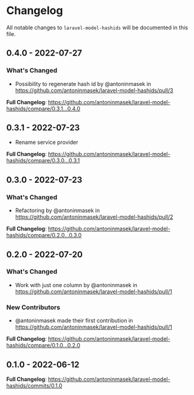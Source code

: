 # Changelog

All notable changes to `laravel-model-hashids` will be documented in this file.

## 0.4.0 - 2022-07-27

### What's Changed

- Possibility to regenerate hash id by @antoninmasek in https://github.com/antoninmasek/laravel-model-hashids/pull/3

**Full Changelog**: https://github.com/antoninmasek/laravel-model-hashids/compare/0.3.1...0.4.0

## 0.3.1 - 2022-07-23

- Rename service provider

**Full Changelog**: https://github.com/antoninmasek/laravel-model-hashids/compare/0.3.0...0.3.1

## 0.3.0 - 2022-07-23

### What's Changed

- Refactoring by @antoninmasek in https://github.com/antoninmasek/laravel-model-hashids/pull/2

**Full Changelog**: https://github.com/antoninmasek/laravel-model-hashids/compare/0.2.0...0.3.0

## 0.2.0 - 2022-07-20

### What's Changed

- Work with just one column by @antoninmasek in https://github.com/antoninmasek/laravel-model-hashids/pull/1

### New Contributors

- @antoninmasek made their first contribution in https://github.com/antoninmasek/laravel-model-hashids/pull/1

**Full Changelog**: https://github.com/antoninmasek/laravel-model-hashids/compare/0.1.0...0.2.0

## 0.1.0 - 2022-06-12

**Full Changelog**: https://github.com/antoninmasek/laravel-model-hashids/commits/0.1.0
